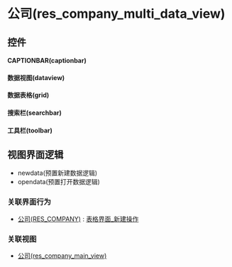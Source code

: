 # 公司(res_company_multi_data_view)  <!-- {docsify-ignore-all} -->



## 控件
#### CAPTIONBAR(captionbar)
#### 数据视图(dataview)
#### 数据表格(grid)
#### 搜索栏(searchbar)
#### 工具栏(toolbar)

## 视图界面逻辑
  * newdata(预置新建数据逻辑)
  * opendata(预置打开数据逻辑)


### 关联界面行为
  * [公司(RES_COMPANY)](module/base/res_company) : [表格界面_新建操作](module/base/res_company#界面行为)

### 关联视图
  * [公司(res_company_main_view)](app/view/res_company_main_view)

<script>
 const { createApp } = Vue
  createApp({
    data() {
      return {

      }
    }
  }).use(ElementPlus).mount('#app')
</script>